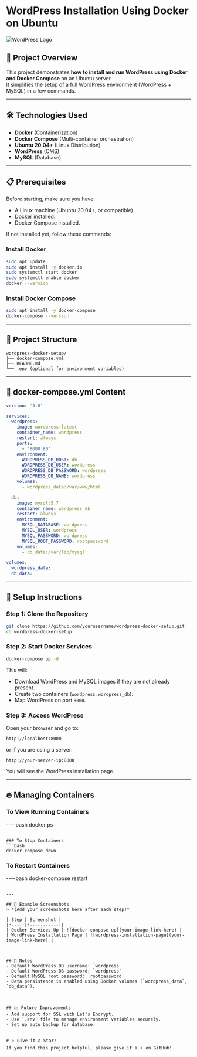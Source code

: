 # WordPress Installation Using Docker on Ubuntu

![WordPress Logo](your-image-link-here)

## 📖 Project Overview
This project demonstrates **how to install and run WordPress using Docker and Docker Compose** on an Ubuntu server.  
It simplifies the setup of a full WordPress environment (WordPress + MySQL) in a few commands.

---

## 🛠️ Technologies Used
- **Docker** (Containerization)
- **Docker Compose** (Multi-container orchestration)
- **Ubuntu 20.04+** (Linux Distribution)
- **WordPress** (CMS)
- **MySQL** (Database)

---

## 📋 Prerequisites
Before starting, make sure you have:

- A Linux machine (Ubuntu 20.04+, or compatible).
- Docker installed.
- Docker Compose installed.

If not installed yet, follow these commands:

### Install Docker
```bash
sudo apt update
sudo apt install -y docker.io
sudo systemctl start docker
sudo systemctl enable docker
docker --version
```

### Install Docker Compose
```bash
sudo apt install -y docker-compose
docker-compose --version
```

---

## 📂 Project Structure

```
wordpress-docker-setup/
├── docker-compose.yml
├── README.md
└── .env (optional for environment variables)
```

---

## 📝 docker-compose.yml Content

```yaml
version: '3.8'

services:
  wordpress:
    image: wordpress:latest
    container_name: wordpress
    restart: always
    ports:
      - "8000:80"
    environment:
      WORDPRESS_DB_HOST: db
      WORDPRESS_DB_USER: wordpress
      WORDPRESS_DB_PASSWORD: wordpress
      WORDPRESS_DB_NAME: wordpress
    volumes:
      - wordpress_data:/var/www/html

  db:
    image: mysql:5.7
    container_name: wordpress_db
    restart: always
    environment:
      MYSQL_DATABASE: wordpress
      MYSQL_USER: wordpress
      MYSQL_PASSWORD: wordpress
      MYSQL_ROOT_PASSWORD: rootpassword
    volumes:
      - db_data:/var/lib/mysql

volumes:
  wordpress_data:
  db_data:
```

---

## 🚀 Setup Instructions

### Step 1: Clone the Repository
```bash
git clone https://github.com/yourusername/wordpress-docker-setup.git
cd wordpress-docker-setup
```

### Step 2: Start Docker Services
```bash
docker-compose up -d
```

This will:
- Download WordPress and MySQL images if they are not already present.
- Create two containers (`wordpress`, `wordpress_db`).
- Map WordPress on port `8000`.

### Step 3: Access WordPress
Open your browser and go to:

```
http://localhost:8000
```
or if you are using a server:

```
http://your-server-ip:8000
```

You will see the WordPress installation page.

---

## 🔥 Managing Containers

### To View Running Containers
----bash
docker ps
```

### To Stop Containers
```bash
docker-compose down
```

### To Restart Containers
----bash
docker-compose restart
```

---

## 📸 Example Screenshots
> *(Add your screenshots here after each step)*

| Step | Screenshot |
|:----:|:-----------:|
| Docker Services Up | ![docker-compose up](your-image-link-here) |
| WordPress Installation Page | ![wordpress-installation-page](your-image-link-here) |



## 🧐 Notes
- Default WordPress DB username: `wordpress`
- Default WordPress DB password: `wordpress`
- Default MySQL root password: `rootpassword`
- Data persistence is enabled using Docker volumes (`wordpress_data`, `db_data`).



## 📈 Future Improvements
- Add support for SSL with Let's Encrypt.
- Use `.env` file to manage environment variables securely.
- Set up auto backup for database.


# ⭐ Give it a Star!
If you find this project helpful, please give it a ⭐️ on GitHub!
